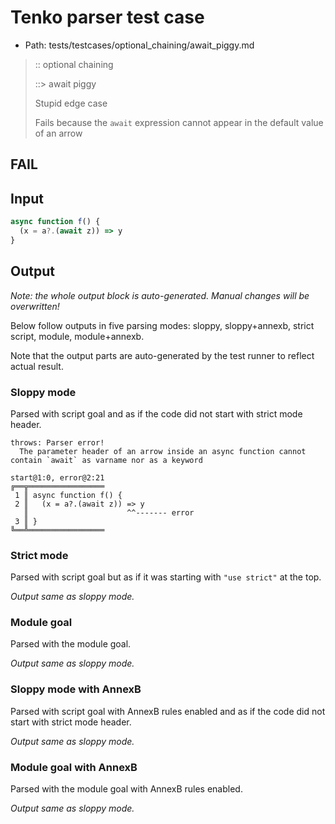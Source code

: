 # Tenko parser test case

- Path: tests/testcases/optional_chaining/await_piggy.md

> :: optional chaining
>
> ::> await piggy
>
> Stupid edge case
>
> Fails because the `await` expression cannot appear in the default value of an arrow

## FAIL

## Input

`````js
async function f() {
  (x = a?.(await z)) => y
}
`````

## Output

_Note: the whole output block is auto-generated. Manual changes will be overwritten!_

Below follow outputs in five parsing modes: sloppy, sloppy+annexb, strict script, module, module+annexb.

Note that the output parts are auto-generated by the test runner to reflect actual result.

### Sloppy mode

Parsed with script goal and as if the code did not start with strict mode header.

`````
throws: Parser error!
  The parameter header of an arrow inside an async function cannot contain `await` as varname nor as a keyword

start@1:0, error@2:21
╔══╦═════════════════
 1 ║ async function f() {
 2 ║   (x = a?.(await z)) => y
   ║                      ^^------- error
 3 ║ }
╚══╩═════════════════

`````

### Strict mode

Parsed with script goal but as if it was starting with `"use strict"` at the top.

_Output same as sloppy mode._

### Module goal

Parsed with the module goal.

_Output same as sloppy mode._

### Sloppy mode with AnnexB

Parsed with script goal with AnnexB rules enabled and as if the code did not start with strict mode header.

_Output same as sloppy mode._

### Module goal with AnnexB

Parsed with the module goal with AnnexB rules enabled.

_Output same as sloppy mode._
